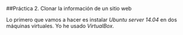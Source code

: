 ##Práctica 2. Clonar la información de un sitio web



Lo primero que vamos a hacer es instalar *Ubuntu server 14.04* en dos máquinas virtuales. Yo he usado *VirtualBox*. 
